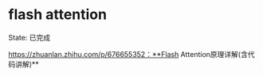 # flash attention

State: 已完成

https://zhuanlan.zhihu.com/p/676655352：**Flash Attention原理详解(含代码讲解)**